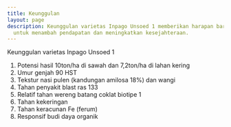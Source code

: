 ```yaml
---
title: Keunggulan
layout: page
description: Keunggulan varietas Inpago Unsoed 1 memberikan harapan baru bagi petani
  untuk menambah pendapatan dan meningkatkan kesejahteraan.
---
```


Keunggulan varietas Inpago Unsoed 1
1. Potensi hasil 10ton/ha di sawah dan 7,2ton/ha di lahan kering
2. Umur genjah 90 HST
3. Tekstur nasi pulen (kandungan amilosa 18%) dan wangi
4. Tahan penyakit blast ras 133
5. Relatif tahan wereng batang coklat biotipe 1
6. Tahan kekeringan
7. Tahan keracunan Fe (ferum)
8. Responsif budi daya organik